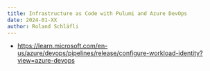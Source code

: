 ```yaml
---
title: Infrastructure as Code with Pulumi and Azure DevOps
date: 2024-01-XX
author: Roland Schläfli
---
```


- https://learn.microsoft.com/en-us/azure/devops/pipelines/release/configure-workload-identity?view=azure-devops
